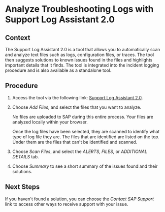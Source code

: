 <!-- loio72ac00bfc4784d48a0207e54495ed636 -->

# Analyze Troubleshooting Logs with Support Log Assistant 2.0



## Context

The Support Log Assistant 2.0 is a tool that allows you to automatically scan and analyze text files such as logs, configuration files, or traces. The tool then suggests solutions to known issues found in the files and highlights important details that it finds. The tool is integrated into the incident logging procedure and is also available as a standalone tool.



## Procedure

1.  Access the tool via the following link: [Support Log Assistant 2.0](https://supportportal-pslogassistant-app.cfapps.eu10.hana.ondemand.com/?source=IAS).

2.  Choose *Add Files*, and select the files that you want to analyze.

    No files are uploaded to SAP during this entire process. Your files are analyzed locally within your browser.

    Once the log files have been selected, they are scanned to identify what type of log file they are. The files that are identified are listed on the top. Under them are the files that can't be identified and scanned.

3.  Choose *Scan Files*, and select the *ALERTS*, *FILES*, or *ADDITIONAL DETAILS* tab.

4.  Choose *Summary* to see a short summary of the issues found and their solutions.




<a name="loio72ac00bfc4784d48a0207e54495ed636__postreq_xtn_x5x_s4b"/>

## Next Steps

If you haven't found a solution, you can choose the *Contact SAP Support* link to access other ways to receive support with your issue.

